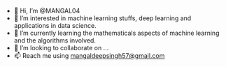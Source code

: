 - 👋 Hi, I’m @MANGAL04
- 👀 I’m interested in machine learning stuffs, deep learning and applications in data science.
- 🌱 I’m currently learning the mathematicals aspects of machine learning and the algorithms involved.  
- 💞️ I’m looking to collaborate on ...
- 📫 Reach me using mangaldeepsingh57@gmail.com

